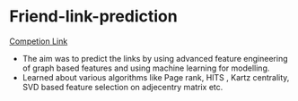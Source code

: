 # Friend-link-prediction

[Competion Link](https://www.kaggle.com/c/FacebookRecruiting)

* The aim was to predict the links by using advanced feature engineering of graph based features and
using machine learning for modelling.
* Learned about various algorithms like Page rank, HITS , Kartz centrality, SVD based feature selection on
adjecentry matrix etc.
